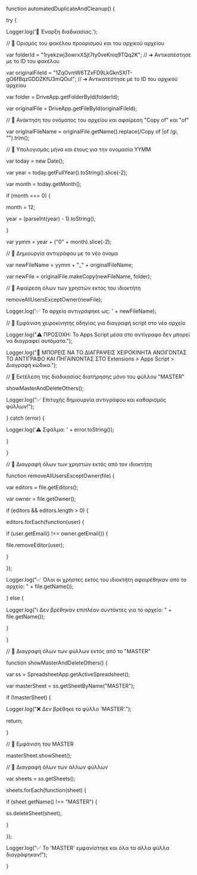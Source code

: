 function automatedDuplicateAndCleanup() {

try {

Logger.log('🚀 Έναρξη διαδικασίας.');

// 🔹 Ορισμός του φακέλου προορισμού και του αρχικού αρχείου

var folderId = "1ryekzwj3owrxXSjt7ty0veKniq9TQq2K"; // ➜ Αντικατέστησε με το ID του φακέλου

var originalFileId = "1ZqOvmW6TZxFD9LkGknSXlT-gO6fBqzGDDZKfU3mQOuI"; // ➜ Αντικατέστησε με το ID του αρχικού αρχείου

var folder = DriveApp.getFolderById(folderId);

var originalFile = DriveApp.getFileById(originalFileId);

// 🔹 Ανάκτηση του ονόματος του αρχείου και αφαίρεση "Copy of" και "of"

var originalFileName = originalFile.getName().replace(/Copy of |of /gi, "").trim();

// 🔹 Υπολογισμός μήνα και έτους για την ονομασία YYMM

var today = new Date();

var year = today.getFullYear().toString().slice(-2);

var month = today.getMonth();

if (month === 0) {

month = 12;

year = (parseInt(year) - 1).toString();

}

var yymm = year + ("0" + month).slice(-2);

// 🔹 Δημιουργία αντιγράφου με το νέο όνομα

var newFileName = yymm + "\_" + originalFileName;

var newFile = originalFile.makeCopy(newFileName, folder);

// 🔹 Αφαίρεση όλων των χρηστών εκτός του ιδιοκτήτη

removeAllUsersExceptOwner(newFile);

Logger.log('✅ Το αρχείο αντιγράφηκε ως: ' + newFileName);

// 🔹 Εμφάνιση χειροκίνητης οδηγίας για διαγραφή script στο νέο αρχείο

Logger.log("⚠️ ΠΡΟΣΟΧΗ: Το Apps Script μέσα στο αντίγραφο δεν μπορεί να διαγραφεί αυτόματα.");

Logger.log("📌 ΜΠΟΡΕΙΣ ΝΑ ΤΟ ΔΙΑΓΡΑΨΕΙΣ ΧΕΙΡΟΚΙΝΗΤΑ ΑΝΟΙΓΟΝΤΑΣ ΤΟ ΑΝΤΙΓΡΑΦΟ ΚΑΙ ΠΗΓΑΙΝΟΝΤΑΣ ΣΤΟ Extensions > Apps Script > Διαγραφή κώδικα.");

// 🔹 Εκτέλεση της διαδικασίας διατήρησης μόνο του φύλλου "MASTER"

showMasterAndDeleteOthers();

Logger.log("✅ Επιτυχής δημιουργία αντιγράφου και καθαρισμός φύλλων!");

} catch (error) {

Logger.log('⚠️ Σφάλμα: ' + error.toString());

}

}

// 📌 Διαγραφή όλων των χρηστών εκτός από τον ιδιοκτήτη

function removeAllUsersExceptOwner(file) {

var editors = file.getEditors();

var owner = file.getOwner();

if (editors && editors.length > 0) {

editors.forEach(function(user) {

if (user.getEmail() !== owner.getEmail()) {

file.removeEditor(user);

}

});

Logger.log("✅ Όλοι οι χρήστες εκτός του ιδιοκτήτη αφαιρέθηκαν από το αρχείο: " + file.getName());

} else {

Logger.log("ℹ️ Δεν βρέθηκαν επιπλέον συντάκτες για το αρχείο: " + file.getName());

}

}

// 📌 Διαγραφή όλων των φύλλων εκτός από το "MASTER"

function showMasterAndDeleteOthers() {

var ss = SpreadsheetApp.getActiveSpreadsheet();

var masterSheet = ss.getSheetByName("MASTER");

if (!masterSheet) {

Logger.log("❌ Δεν βρέθηκε το φύλλο 'MASTER'.");

return;

}

// 📌 Εμφάνιση του MASTER

masterSheet.showSheet();

// 📌 Διαγραφή όλων των άλλων φύλλων

var sheets = ss.getSheets();

sheets.forEach(function(sheet) {

if (sheet.getName() !== "MASTER") {

ss.deleteSheet(sheet);

}

});

Logger.log("✅ Το 'MASTER' εμφανίστηκε και όλα τα άλλα φύλλα διαγράφηκαν!");

}
